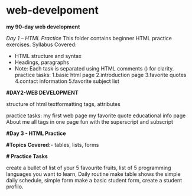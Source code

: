 # web-develpoment
**my 90-day web development**

_Day 1 – HTML Practice_
This folder contains beginner HTML practice exercises.
Syllabus Covered:
- HTML structure and syntax
- Headings, paragraphs
-  Note:
Each task is separated using HTML comments (<!-- -->) for clarity.
practice tasks:
1.basic html page
2.introduction page
3.favorite quotes
4.contact information
5.favorite subject list

**#DAY2-WEB DEVELOPMENT**

  structure of html textformatting tags, attributes
  
practice tasks:
  my first web page
  my favorite quote
  educational info page
  About me
  all tags in one page
  fun with the superscript and subscript
  
**#Day 3 - HTML Practice**
 
 **#Topics Covered:**- tables, lists, forms
 
**# Practice Tasks**

create a bullet of list of your 5 favourite fruits,
list of 5 programming languages you want to learn,
Daily routine make table shows the simple daily schedule,
simple form make a basic student form,
create a student profilo.
    
